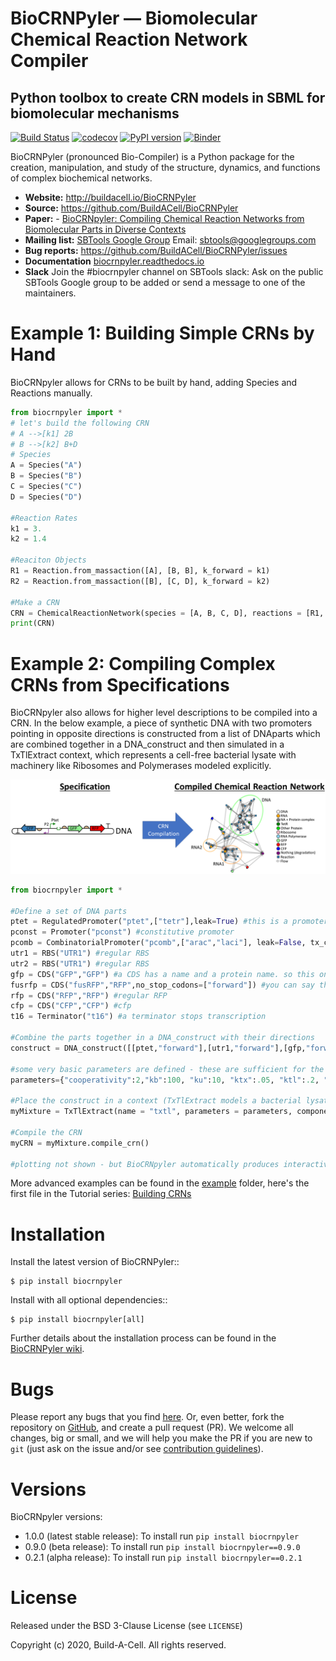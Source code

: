 # BioCRNPyler &mdash; Biomolecular Chemical Reaction Network Compiler
## Python toolbox to create CRN models in SBML for biomolecular mechanisms

[![Build Status](https://travis-ci.com/BuildACell/BioCRNPyler.svg?branch=master)](https://travis-ci.com/BuildACell/BioCRNPyler)
[![codecov](https://codecov.io/gh/BuildACell/BioCRNPyler/branch/master/graph/badge.svg)](https://codecov.io/gh/BuildACell/BioCRNPyler)
[![PyPI version](https://badge.fury.io/py/biocrnpyler.svg)](https://badge.fury.io/py/biocrnpyler)
[![Binder](https://mybinder.org/badge_logo.svg)](https://mybinder.org/v2/gh/BuildACell/BioCRNPyler/master?filepath=%2Fexamples%2F)


BioCRNPyler (pronounced Bio-Compiler) is a Python package for the creation, manipulation, and study of the structure, dynamics, and functions of complex biochemical networks.

- **Website:** http://buildacell.io/BioCRNPyler
- **Source:** https://github.com/BuildACell/BioCRNPyler
- **Paper:** - [BioCRNpyler: Compiling Chemical Reaction Networks from Biomolecular Parts in Diverse Contexts](https://www.biorxiv.org/content/10.1101/2020.08.02.233478v1)
- **Mailing list:** [SBTools Google Group](https://groups.google.com/g/sbtools/) Email: sbtools@googlegroups.com
- **Bug reports:** https://github.com/BuildACell/BioCRNPyler/issues
- **Documentation** [biocrnpyler.readthedocs.io](https://readthedocs.org/projects/biocrnpyler/)
- **Slack** Join the #biocrnpyler channel on SBTools slack: Ask on the public SBTools Google group to be added or send a message to one of the maintainers. 

# Example 1: Building Simple CRNs by Hand

BioCRNpyler allows for CRNs to be built by hand, adding Species and Reactions manually.

```python
from biocrnpyler import *
# let's build the following CRN
# A -->[k1] 2B
# B -->[k2] B+D
# Species
A = Species("A")
B = Species("B")
C = Species("C")
D = Species("D")

#Reaction Rates
k1 = 3.
k2 = 1.4

#Reaciton Objects
R1 = Reaction.from_massaction([A], [B, B], k_forward = k1)
R2 = Reaction.from_massaction([B], [C, D], k_forward = k2)

#Make a CRN
CRN = ChemicalReactionNetwork(species = [A, B, C, D], reactions = [R1, R2])
print(CRN)
```

# Example 2: Compiling Complex CRNs from Specifications

BioCRNpyler also allows for higher level descriptions to be compiled into a CRN. In the below example, a piece of synthetic DNA with two promoters pointing in opposite directions is constructed from a list of DNAparts which are combined together in a DNA_construct and then simulated in a TxTlExtract context, which represents a cell-free bacterial lysate with machinery like Ribosomes and Polymerases modeled explicitly.

![Specification to CRN Illustration](static/SpecificationToCRN.png)

```python
from biocrnpyler import *

#Define a set of DNA parts
ptet = RegulatedPromoter("ptet",["tetr"],leak=True) #this is a promoter repressed by tetR and has a leak reaction
pconst = Promoter("pconst") #constitutive promoter
pcomb = CombinatorialPromoter("pcomb",["arac","laci"], leak=False, tx_capable_list = [["arac"], ["laci"]]) #the Combinations A and B or just A or just B be transcribed
utr1 = RBS("UTR1") #regular RBS
utr2 = RBS("UTR1") #regular RBS
gfp = CDS("GFP","GFP") #a CDS has a name and a protein name. so this one is called GFP and the protein is also called GFP
fusrfp = CDS("fusRFP","RFP",no_stop_codons=["forward"]) #you can say that a protein has no stop codon. This is a little different from a fusion protein, because in this case you are saying that the ribosome reads through two proteins but still produces two distinct proteins, rather than one fused protein. This can happen in the case of the ta peptide which causes a peptide bond not to be formed while making a protein.
rfp = CDS("RFP","RFP") #regular RFP
cfp = CDS("CFP","CFP") #cfp
t16 = Terminator("t16") #a terminator stops transcription

#Combine the parts together in a DNA_construct with their directions
construct = DNA_construct([[ptet,"forward"],[utr1,"forward"],[gfp,"forward"],[t16,"forward"],[t16,"reverse"],[rfp,"reverse"],[utr1,"reverse"],[pconst,"reverse"]])

#some very basic parameters are defined - these are sufficient for the whole model to compile!
parameters={"cooperativity":2,"kb":100, "ku":10, "ktx":.05, "ktl":.2, "kdeg":2,"kint":.05}

#Place the construct in a context (TxTlExtract models a bacterial lysate with machinery like Ribosomes and Polymerases modelled explicitly)
myMixture = TxTlExtract(name = "txtl", parameters = parameters, components = [construct])

#Compile the CRN
myCRN = myMixture.compile_crn()

#plotting not shown - but BioCRNpyler automatically produces interactive reaction network graphs to help visualize and debug complex CRNs!
```


More advanced examples can be found in the [example](https://github.com/BuildACell/BioCRNPyler/tree/master/examples) folder, 
here's the first file in the Tutorial series: [Building CRNs](https://github.com/BuildACell/BioCRNPyler/blob/master/examples/1.%20Building%20CRNs%20Directly.ipynb)

# Installation


Install the latest version of BioCRNPyler::

    $ pip install biocrnpyler

Install with all optional dependencies::

    $ pip install biocrnpyler[all]

Further details about the installation process can be found in the [BioCRNPyler wiki](https://github.com/BuildACell/BioCRNPyler/wiki#installation).

# Bugs

Please report any bugs that you find [here](https://github.com/BuildACell/BioCRNPyler/issues).
Or, even better, fork the repository on [GitHub](https://github.com/BuildACell/BioCRNPyler),
and create a pull request (PR). We welcome all changes, big or small, and we
will help you make the PR if you are new to `git` (just ask on the issue and/or
see [contribution guidelines](https://github.com/BuildACell/BioCRNPyler/blob/master/docs/CONTRIBUTING.md)).

# Versions

BioCRNpyler versions:

* 1.0.0 (latest stable release): To install run `pip install biocrnpyler` 
* 0.9.0 (beta release): To install run `pip install biocrnpyler==0.9.0`
* 0.2.1 (alpha release): To install run `pip install biocrnpyler==0.2.1`

# License
Released under the BSD 3-Clause License (see `LICENSE`)

Copyright (c) 2020, Build-A-Cell. All rights reserved.

